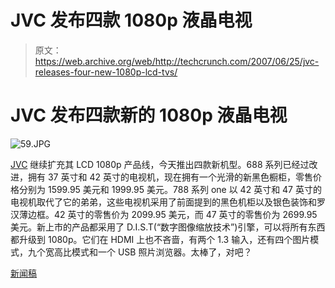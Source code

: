 # JVC 发布四款 1080p 液晶电视

> 原文：<https://web.archive.org/web/http://techcrunch.com/2007/06/25/jvc-releases-four-new-1080p-lcd-tvs/>

# JVC 发布四款新的 1080p 液晶电视

![59.JPG](img/e85b6d42f1045ea7ca9287a494359e6a.png)

[JVC](https://web.archive.org/web/20200923063108/https://crunchbase.com/organization/jvc) 继续扩充其 LCD 1080p 产品线，今天推出四款新机型。688 系列已经过改进，拥有 37 英寸和 42 英寸的电视机，现在拥有一个光滑的新黑色橱柜，零售价格分别为 1599.95 美元和 1999.95 美元。788 系列 one 以 42 英寸和 47 英寸的电视机取代了它的弟弟，这些电视机采用了前面提到的黑色机柜以及银色装饰和罗汉薄边框。42 英寸的零售价为 2099.95 美元，而 47 英寸的零售价为 2699.95 美元。新上市的产品都采用了 D.I.S.T(“数字图像缩放技术”)引擎，可以将所有东西都升级到 1080p。它们在 HDMI 上也不吝啬，有两个 1.3 输入，还有四个图片模式，九个宽高比模式和一个 USB 照片浏览器。太棒了，对吧？

[新闻稿](https://web.archive.org/web/20200923063108/http://jvc.com/press/index.jsp?item=592&pageID=1)